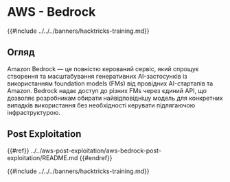 # AWS - Bedrock

{{#include ../../../banners/hacktricks-training.md}}

## Огляд

Amazon Bedrock — це повністю керований сервіс, який спрощує створення та масштабування генеративних AI-застосунків із використанням foundation models (FMs) від провідних AI-стартапів та Amazon. Bedrock надає доступ до різних FMs через єдиний API, що дозволяє розробникам обирати найвідповіднішу модель для конкретних випадків використання без необхідності керувати підлягаючою інфраструктурою.

## Post Exploitation

{{#ref}}
../../aws-post-exploitation/aws-bedrock-post-exploitation/README.md
{{#endref}}

{{#include ../../../banners/hacktricks-training.md}}
